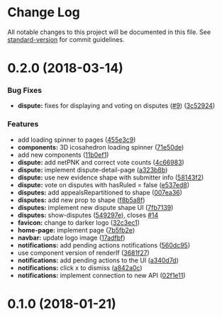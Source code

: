 # Change Log

All notable changes to this project will be documented in this file. See [standard-version](https://github.com/conventional-changelog/standard-version) for commit guidelines.

<a name="0.2.0"></a>

# 0.2.0 (2018-03-14)

### Bug Fixes

* **dispute:** fixes for displaying and voting on disputes ([#9](https://github.com/kleros/kleros-juror-front/issues/9)) ([3c52924](https://github.com/kleros/kleros-juror-front/commit/3c52924))

### Features

* add loading spinner to pages ([455e3c9](https://github.com/kleros/kleros-juror-front/commit/455e3c9))
* **components:** 3D icosahedron loading spinner ([71e50de](https://github.com/kleros/kleros-juror-front/commit/71e50de))
* add new components ([11b0ef1](https://github.com/kleros/kleros-juror-front/commit/11b0ef1))
* **dispute:** add netPNK and correct vote counts ([4c66983](https://github.com/kleros/kleros-juror-front/commit/4c66983))
* **dispute:** implement dispute-detail-page ([a323b8b](https://github.com/kleros/kleros-juror-front/commit/a323b8b))
* **dispute:** use new evidence shape with submitter info ([58143f2](https://github.com/kleros/kleros-juror-front/commit/58143f2))
* **dispute:** vote on disputes with hasRuled = false ([e537ed8](https://github.com/kleros/kleros-juror-front/commit/e537ed8))
* **disputes:** add appealsRepartitioned to shape ([007ea36](https://github.com/kleros/kleros-juror-front/commit/007ea36))
* **disputes:** add new prop to shape ([f8b5a8f](https://github.com/kleros/kleros-juror-front/commit/f8b5a8f))
* **disputes:** implement new dispute shape UI ([7fb7139](https://github.com/kleros/kleros-juror-front/commit/7fb7139))
* **disputes:** show-disputes ([549297e](https://github.com/kleros/kleros-juror-front/commit/549297e)), closes [#14](https://github.com/kleros/kleros-juror-front/issues/14)
* **favicon:** change to darker logo ([32c3ec1](https://github.com/kleros/kleros-juror-front/commit/32c3ec1))
* **home-page:** implement page ([7b5fb2e](https://github.com/kleros/kleros-juror-front/commit/7b5fb2e))
* **navbar:** update logo image ([17adfbf](https://github.com/kleros/kleros-juror-front/commit/17adfbf))
* **notifications:** add pending actions notifications ([560dc95](https://github.com/kleros/kleros-juror-front/commit/560dc95))
* use component version of renderIf ([3681f27](https://github.com/kleros/kleros-juror-front/commit/3681f27))
* **notifications:** add pending actions to the UI ([a340d7d](https://github.com/kleros/kleros-juror-front/commit/a340d7d))
* **notifications:** click x to dismiss ([a842a0c](https://github.com/kleros/kleros-juror-front/commit/a842a0c))
* **notifications:** implement connection to new API ([02f1e11](https://github.com/kleros/kleros-juror-front/commit/02f1e11))

<a name="0.1.0"></a>

# 0.1.0 (2018-01-21)
